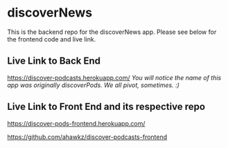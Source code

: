 # discoverNews
This is the backend repo for the discoverNews app. Please see below for the frontend code and live link.

## Live Link to Back End 
https://discover-podcasts.herokuapp.com/
*You will notice the name of this app was originally discoverPods. We all pivot, sometimes. :)*

## Live Link to Front End and its respective repo 
https://discover-pods-frontend.herokuapp.com/

https://github.com/ahawkz/discover-podcasts-frontend
